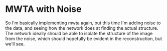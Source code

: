 # MWTA with Noise

So I'm basically implementing mwta again, but this time I'm adding noise to the data, and seeing how the network does at finding the actual structure.  The network ideally should be able to isolate the structure of the image from the noise, which should hopefully be evident in the reconstruction, but we'll see.  